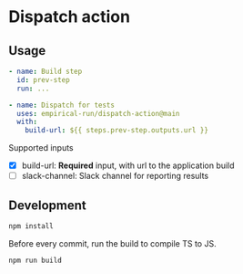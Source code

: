 # Dispatch action

## Usage

```yml
- name: Build step
  id: prev-step
  run: ...

- name: Dispatch for tests
  uses: empirical-run/dispatch-action@main
  with:
    build-url: ${{ steps.prev-step.outputs.url }}
```

Supported inputs
- [x] build-url: **Required** input, with url to the application build
- [ ] slack-channel: Slack channel for reporting results

## Development

```sh
npm install
```

Before every commit, run the build to compile TS to JS.

```sh
npm run build
```
